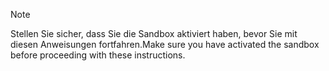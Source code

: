 > [!NOTE]
> <span data-ttu-id="0edcb-101">Stellen Sie sicher, dass Sie die Sandbox aktiviert haben, bevor Sie mit diesen Anweisungen fortfahren.</span><span class="sxs-lookup"><span data-stu-id="0edcb-101">Make sure you have activated the sandbox before proceeding with these instructions.</span></span>